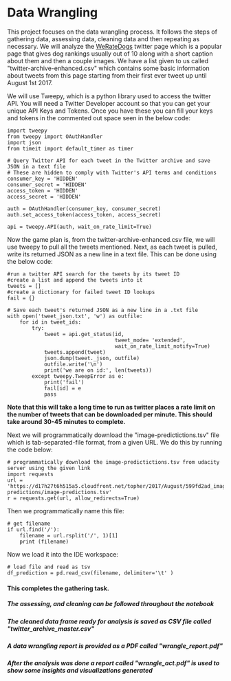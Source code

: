 # Data Wrangling
This project focuses on the data wrangling process. It follows the steps of gathering data, assessing data, cleaning data and then repeating as necessary.
We will analyze the [WeRateDogs](https://twitter.com/dog_rates?s=20twitter) twitter page which is a popular page that gives dog rankings usually out of 10 along with a short caption about them and then a couple images. We have a list given to us called "twitter-archive-enhanced.csv" which contains some basic information about tweets from this page starting from their first ever tweet up until August 1st 2017.

We will use Tweepy, which is a python library used to access the twitter API.
You will need a Twitter Developer account so that you can get your unique API Keys and Tokens. Once you have these you can fill your keys and tokens in the commented out space seen in the below code:

    import tweepy
    from tweepy import OAuthHandler
    import json
    from timeit import default_timer as timer

    # Query Twitter API for each tweet in the Twitter archive and save JSON in a text file
    # These are hidden to comply with Twitter's API terms and conditions
    consumer_key = 'HIDDEN'
    consumer_secret = 'HIDDEN'
    access_token = 'HIDDEN'
    access_secret = 'HIDDEN'

    auth = OAuthHandler(consumer_key, consumer_secret)
    auth.set_access_token(access_token, access_secret)

    api = tweepy.API(auth, wait_on_rate_limit=True)

Now the game plan is, from the twitter-archive-enhanced.csv file, we will use tweepy to pull all the tweets mentioned. Next, as each tweet is pulled, write its returned JSON as a new line in a text file. This can be done using the below code:

    #run a twitter API search for the tweets by its tweet ID
    #create a list and append the tweets into it
    tweets = []
    #create a dictionary for failed tweet ID lookups
    fail = {}

    # Save each tweet's returned JSON as a new line in a .txt file
    with open('tweet_json.txt', 'w') as outfile:
        for id in tweet_ids:
            try:
                tweet = api.get_status(id,
                                       tweet_mode= 'extended',
                                       wait_on_rate_limit_notify=True)
                tweets.append(tweet)
                json.dump(tweet._json, outfile)
                outfile.write('\n')
                print('we are on id:', len(tweets))
            except tweepy.TweepError as e:
                print('fail')
                fail[id] = e
                pass
**Note that this will take a long time to run as twitter places a rate limit on the number of tweets that can be downloaded per minute. This should take around 30-45 minutes to complete.**

Next we will programmatically download the "image-predictictions.tsv" file which is tab-separated-file format, from a given URL. We do this by running the code below:

    # programmatically download the image-predictictions.tsv from udacity server using the given link
    import requests
    url = 'https://d17h27t6h515a5.cloudfront.net/topher/2017/August/599fd2ad_image-predictions/image-predictions.tsv'
    r = requests.get(url, allow_redirects=True)

Then we programmatically name this file:

    # get filename
    if url.find('/'):
        filename = url.rsplit('/', 1)[1]
        print (filename)

Now we load it into the IDE workspace:

    # load file and read as tsv
    df_prediction = pd.read_csv(filename, delimiter='\t' )

#### This completes the gathering task.
##### The assessing, and cleaning can be followed throughout the notebook
##### The cleaned data frame ready for analysis is saved as CSV file called **"twitter_archive_master.csv"**

##### A data wrangling report is provided as a PDF called **"wrangle_report.pdf"**
##### After the analysis was done a report called **"wrangle_act.pdf"** is used to show some insights and visualizations generated
